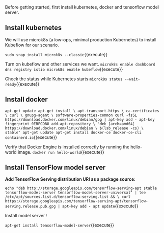 Before getting started, first install kubernetes, docker and tensorflow model server.

## Install kubernetes

We will use microk8s (a low-ops, minimal production Kubernetes) to install Kubeflow for our scenario.

`sudo snap install microk8s --classic`{{execute}}

Turn on kubeflow and other services we want.
`microk8s enable dashboard dns registry istio
microk8s enable kubeflow`{{execute}}

Check the status while Kubernetes starts
`microk8s status --wait-ready`{{execute}}

## Install docker

`apt-get update
apt-get install \
    apt-transport-https \
    ca-certificates \
    curl \
    gnupg-agent \
    software-properties-common
curl -fsSL https://download.docker.com/linux/debian/gpg | apt-key add -
apt-key fingerprint 0EBFCD88
add-apt-repository \
   "deb [arch=amd64] https://download.docker.com/linux/debian \
   $(lsb_release -cs) \
   stable"
apt-get update
apt-get install docker-ce docker-ce-cli containerd.io`{{execute}}

Verify that Docker Engine is installed correctly by running the hello-world image.
`docker run hello-world`{{execute}}

## Install TensorFlow model server


**Add TensorFlow Serving distribution URI as a package source:**

`echo "deb http://storage.googleapis.com/tensorflow-serving-apt stable tensorflow-model-server tensorflow-model-server-universal" | tee /etc/apt/sources.list.d/tensorflow-serving.list && \
curl https://storage.googleapis.com/tensorflow-serving-apt/tensorflow-serving.release.pub.gpg | apt-key add -
apt update`{{execute}}

Install model server !

`apt-get install tensorflow-model-server`{{execute}}
